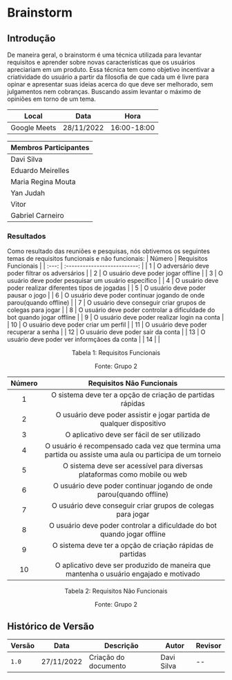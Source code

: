 # Brainstorm 

## Introdução

De maneira geral, o brainstorm é uma técnica utilizada para levantar requisitos e aprender sobre novas características que os usuários apreciariam em um produto. Essa técnica tem como objetivo incentivar a criatividade do usuário a partir da filosofia de que cada um é livre para opinar e apresentar suas ideias acerca do que deve ser melhorado, sem julgamentos nem cobranças. Buscando assim levantar o máximo de opiniões em torno de um tema.


| Local | Data | Hora |
|-------|------|------|
| Google Meets | 28/11/2022 | 16:00-18:00 |

|Membros Participantes|
|---------------------|
|Davi Silva|
|Eduardo Meirelles|
|Maria Regina Mouta|
|Yan Judah|
|Vitor|
|Gabriel Carneiro|

### Resultados

Como resultado das reuniões e pesquisas, nós obtivemos os seguintes temas de requisitos funcionais e não funcionais:
| Número | Requisitos Funcionais |
| :---: | :--------------------------: |
| 1   | O adversário deve poder filtrar os adversários |
| 2   | O usuário deve poder jogar offline |
| 3   | O usuário deve poder pesquisar um usuário específico |
| 4   | O usuário deve poder realizar diferentes tipos de jogadas |
| 5   | O usuário deve poder pausar o jogo |
| 6   | O usuário deve poder continuar jogando de onde parou(quando offline) |
| 7   | O usuário deve conseguir criar grupos de colegas para jogar |
| 8   | O usuário deve poder controlar a dificuldade do bot quando jogar offline |
| 9   | O usuário deve poder realizar login na conta |
| 10  | O usuário deve poder criar um perfil |
| 11  | O usuário deve poder recuperar a senha |
| 12  | O usuário deve poder sair da conta |
| 13  | O usuário deve poder ver informçãoes da conta |
| 14  |  |
<div style="text-align: center">
<p>Tabela 1: Requisitos Funcionais</p>
</div>
<div style="text-align: center">
<p>Fonte: Grupo 2</p>
</div>


| Número | Requisitos Não Funcionais |
| :---: | :--------------------------: |
| 1   | O sistema deve ter a opção de criação de partidas rápidas |
| 2   | O usuário deve poder assistir e jogar partida de qualquer dispositivo |
| 3   | O aplicativo deve ser fácil de ser utilizado |
| 4   | O usuário é recompensado cada vez que termina uma partida ou assiste uma aula ou participa de um torneio |
| 5   | O sistema deve ser acessível para diversas plataformas como mobile ou web  |
| 6   | O usuário deve poder continuar jogando de onde parou(quando offline) |
| 7   | O usuário deve conseguir criar grupos de colegas para jogar |
| 8   | O usuário deve poder controlar a dificuldade do bot quando jogar offline |
| 9   | O sistema deve ter a opção de criação rápidas de partidas |
| 10  | O aplicativo deve ser produzido de maneira que mantenha o usuário engajado e motivado |

<div style="text-align: center">
<p>Tabela 2: Requisitos Não Funcionais</p>
</div>
<div style="text-align: center">
<p>Fonte: Grupo 2</p>
</div>



## Histórico de Versão

| Versão | Data       | Descrição            | Autor         | Revisor          |
| ------ | ---------- | -------------------- | ------------- | ---------------- |
| `1.0`  | 27/11/2022 | Criação do documento | Davi Silva | -- |



